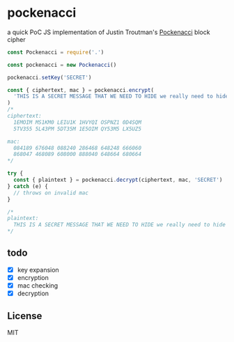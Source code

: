 # pockenacci

a quick PoC JS implementation of Justin Troutman's [Pockenacci](https://github.com/justintroutman/pocketblock/blob/master/pockenacci.md) block cipher

```javascript
const Pockenacci = require('.')

const pockenacci = new Pockenacci()

pockenacci.setKey('SECRET')

const { ciphertext, mac } = pockenacci.encrypt(
  'THIS IS A SECRET MESSAGE THAT WE NEED TO HIDE we really need to hide it'
)
/*
ciphertext:
  1EMOIM MS1KM0 LEIU1K 1HVYQI OSPNZ1 0D4SQM
  5TV355 5L43PM 5DT35M 1E5OIM QY53M5 LX5UZ5

mac:
  084189 676048 088240 286468 648248 666060
  868047 468089 608000 888040 648664 680664
*/

try {
  const { plaintext } = pockenacci.decrypt(ciphertext, mac, 'SECRET')
} catch (e) {
  // throws on invalid mac
}

/*
plaintext:
  THIS IS A SECRET MESSAGE THAT WE NEED TO HIDE we really need to hide it
*/
```

## todo
- [x] key expansion
- [x] encryption
- [x] mac checking
- [x] decryption

## License
MIT